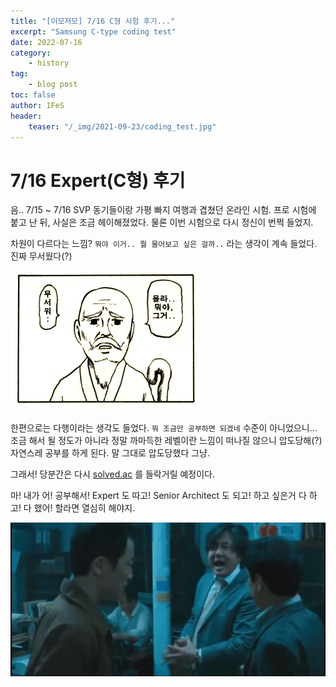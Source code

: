 ```yaml
---
title: "[이모저모] 7/16 C형 시험 후기..."
excerpt: "Samsung C-type coding test"
date: 2022-07-16
category:
    - history
tag:
    - blog post
toc: false
author: 1FeS
header:
    teaser: "/_img/2021-09-23/coding_test.jpg"
---
```


# 7/16 Expert(C형) 후기

음.. 7/15 ~ 7/16 SVP 동기들이랑 가평 빠지 여행과 겹쳤던 온라인 시험. 프로 시험에 붙고 난 뒤, 사실은 조금 헤이해졌었다. 물론 이번 시험으로 다시 정신이 번쩍 들었지.

차원이 다르다는 느낌? `뭐야 이거.. 뭘 물어보고 싶은 걸까..` 라는 생각이 계속 들었다. 진짜 무서웠다(?)

<img src="/_img/2022-06-07/dont_know_scary.jpg">

한편으로는 다행이라는 생각도 들었다. `뭐 조금만 공부하면 되겠네` 수준이 아니었으니... 조금 해서 될 정도가 아니라 정말 까마득한 레벨이란 느낌이 떠나질 않으니 압도당해(?) 자연스레 공부를 하게 된다. 말 그대로 압도당했다 그냥.

그래서! 당분간은 다시 [solved.ac](https://solved.ac) 를 들락거릴 예정이다. 

마! 내가 어! 공부해서! Expert 도 따고! Senior Architect 도 되고! 하고 싶은거 다 하고! 다 했어! 할라면 열심히 해야지.

<img src="/_img/2022-06-07/do_all.jpg">